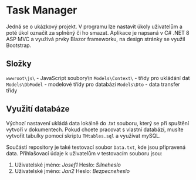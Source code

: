 # Task Manager
Jedná se o ukázkový projekt. V programu lze nastavit úkoly uživatelům a poté úkol označit za splněný či ho smazat.
Aplikace je napsaná v C# .NET 8 ASP MVC a využívá prvky Blazor frameworku, na design stránky se využil Bootstrap.
## Složky
`wwwroot\js\` - JavaScript soubory\n
`Models\Context\` - třídy pro ukládání dat
`Models\DbModel` - modelové třídy pro databázi
`Models\Dto` - data transfer třídy
## Využití databáze
Výchozí nastavení ukládá data lokálně do .txt souboru, který se při spuštění vytvoří v dokumentech. Pokud chcete pracovat s vlastní databází, musíte vytvořit tabulky pomocí skriptu `TMtables.sql` a využívat mySQL.

Součástí repository je také testovací soubor `Data.txt`, kde jsou připravená data.
Přihlašovací údaje k uživatelům v testovacím souboru jsou:
1. Uživatelské jméno: *Josef1* Heslo: *Silneheslo*   
2. Uživatelské jméno: *Jan2* Heslo: *Bezpecneheslo*
